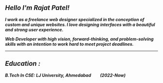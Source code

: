 ## ***Hello I'm Rajat Patel!***  

***I work as a freelance web designer specialized in the conception of custom and unique websites. I love designing interfaces with a beautiful and strong user experience.***  

***Web Developer with high vision, forward-thinking, and problem-solving skills with an intention to work hard to meet project deadlines.***

---

## ***Education :***

***B.Tech In CSE: LJ University, Ahmedabad &nbsp;&nbsp;&nbsp;&nbsp;&nbsp;&nbsp;&nbsp;&nbsp;(2022-Now)***
